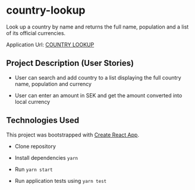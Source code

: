 # country-lookup
Look up a country by name and returns the full name, population and a list of its official currencies.

Application Url: [COUNTRY LOOKUP](https://anyfin.ph3bian.com)


## Project Description (User Stories)

- User can search and add country to a list displaying the full country name, population and currency

- User can enter an amount in SEK and get the amount converted into local currency

## Technologies Used

This project was bootstrapped with [Create React App](https://github.com/facebook/create-react-app).

- Clone repository


- Install dependencies `yarn` 


- Run `yarn start`


- Run application tests using  `yarn test`
